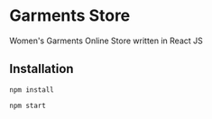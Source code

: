 # Garments Store
Women's Garments Online Store written in React JS

## Installation

`npm install`

`npm start`
